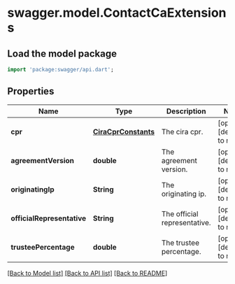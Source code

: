 # swagger.model.ContactCaExtensions

## Load the model package
```dart
import 'package:swagger/api.dart';
```

## Properties
Name | Type | Description | Notes
------------ | ------------- | ------------- | -------------
**cpr** | [**CiraCprConstants**](CiraCprConstants.md) | The cira cpr. | [optional] [default to null]
**agreementVersion** | **double** | The agreement version. | [optional] [default to null]
**originatingIp** | **String** | The originating ip. | [optional] [default to null]
**officialRepresentative** | **String** | The official representative. | [optional] [default to null]
**trusteePercentage** | **double** | The trustee percentage. | [optional] [default to null]

[[Back to Model list]](../README.md#documentation-for-models) [[Back to API list]](../README.md#documentation-for-api-endpoints) [[Back to README]](../README.md)


